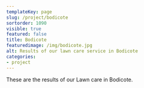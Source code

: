 ```yaml
---
templateKey: page
slug: /project/bodicote
sortorder: 1090
visible: true
featured: false
title: Bodicote
featuredimage: /img/bodicote.jpg
alt: Results of our lawn care service in Bodicote
categories:
- project
---
```

These are the results of our Lawn care in Bodicote.


